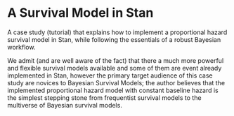 # A Survival Model in Stan

A case study (tutorial) that explains how to implement a proportional hazard survival model in Stan, while following the essentials of a robust Bayesian workflow.

We admit (and are well aware of the fact) that there a much more powerful and flexible survival models available and some of them are event already implemented in Stan, however the primary target audience of this case study are novices to Bayesian Survival Models; the author believes that the implemented proportional hazard model with constant baseline hazard is the simplest stepping stone from frequentist survival models to the multiverse of Bayesian survival models.
